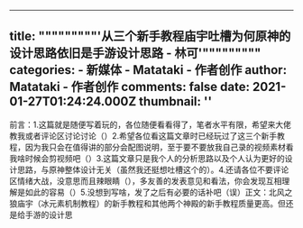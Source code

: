 
---
title: """""""""'从三个新手教程庙宇吐槽为何原神的设计思路依旧是手游设计思路 - 林可'"""""""""
categories: 
    - 新媒体
    - Matataki - 作者创作
author: Matataki - 作者创作
comments: false
date: 2021-01-27T01:24:24.000Z
thumbnail: ''
---

<div>   
前言：1.这篇就是随便写着玩的，各位随便看看得了，笔者水平有限，希望来大佬教我或者评论区讨论讨论（）2.希望各位看这篇文章时已经玩过了这三个新手教程，因为我只会在值得讲的部分会配图说明，至于要不要放我自己录的视频素材看我啥时候会剪视频吧（）3.这篇文章只是我个人的分析思路以及个人认为更好的设计思路，与原神整体设计无关（虽然我还挺想吐槽这个的）。4.还请各位不要评论区情绪大战，没意思而且辣眼睛（），多友善的发表意见和看法，你会发现互相理解是如此的容易（）5.没想到写啥，发了之后有必要的话补吧（误）正文：北风之狼庙宇（冰元素机制教程）的新手教程和其他两个神殿的新手教程质量更高。但还是给手游的设计思  
</div>
            